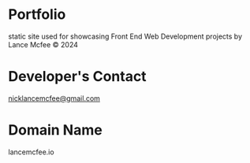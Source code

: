 # Portfolio
 static site used for showcasing Front End Web Development projects by Lance Mcfee © 2024

 # Developer's Contact
 nicklancemcfee@gmail.com

 # Domain Name
 lancemcfee.io
